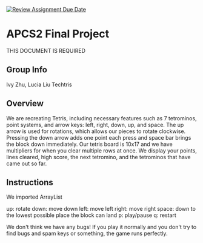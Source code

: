 [![Review Assignment Due Date](https://classroom.github.com/assets/deadline-readme-button-24ddc0f5d75046c5622901739e7c5dd533143b0c8e959d652212380cedb1ea36.svg)](https://classroom.github.com/a/syDSSnTt)
# APCS2 Final Project
THIS DOCUMENT IS REQUIRED
## Group Info
Ivy Zhu, Lucia Liu
Techtris
## Overview
We are recreating Tetris, including necessary features such as 7 tetrominos, 
point systems, and arrow keys: left, right, down, up, and space.
The up arrow is used for rotations, which allows our pieces to rotate clockwise.
Pressing the down arrow adds one point each press and space bar brings the block down immediately.
Our tetris board is 10x17 and we have multipliers for when you clear multiple rows at once. 
We display your points, lines cleared, high score, the next tetromino, and the tetrominos that 
have came out so far. 
## Instructions
We imported ArrayList 

up: rotate
down: move down
left: move left
right: move right
space: down to the lowest possible place the block can land
p: play/pause
q: restart

We don't think we have any bugs! If you play it normally and you don't try to find bugs and spam keys or something, the game runs perfectly.